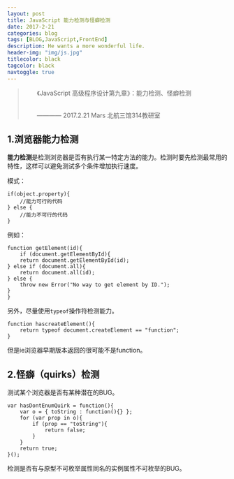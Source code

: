 ```yaml
---
layout: post
title: JavaScript 能力检测与怪癖检测
date: 2017-2-21
categories: blog
tags: [BLOG,JavaScript,FrontEnd]
description: He wants a more wonderful life.
header-img: "img/js.jpg"
titlecolor: black
tagcolor: black
navtoggle: true
---
```


<blockquote style="text-indent: 2em;">
	《JavaScript 高级程序设计第九章》：能力检测、怪癖检测
<br><br>
	<p class="info">———— 2017.2.21 Mars 北航三馆314教研室</p>
</blockquote>
<h2>1.浏览器能力检测</h2>
<b>能力检测</b>是检测浏览器是否有执行某一特定方法的能力。检测时要先检测最常用的特性，这样可以避免测试多个条件增加执行速度。

模式：<br>

    if(object.property){
        //能力可行的代码
    } else {
        //能力不可行的代码
    }

例如：<br>

    function getElement(id){
        if (document.getElementById){
        return document.getElementById(id);
    } else if (document.all){
        return document.all(id);
    } else {
        throw new Error("No way to get element by ID.");
    }
    }

另外，尽量使用<code>typeof</code>操作符检测能力。

    function hascreateElement(){
        return typeof document.createElement == "function";
    }

但是ie浏览器早期版本返回的很可能不是function。
<h2>2.怪癖（quirks）检测</h2>
测试某个浏览器是否有某种潜在的BUG。<br>

    var hasDontEnumQuirk = function(){        
        var o = { toString : function(){} };
        for (var prop in o){
            if (prop == "toString"){
                return false;
            }
        }    
        return true;
    }();

检测是否有与原型不可枚举属性同名的实例属性不可枚举的BUG。
